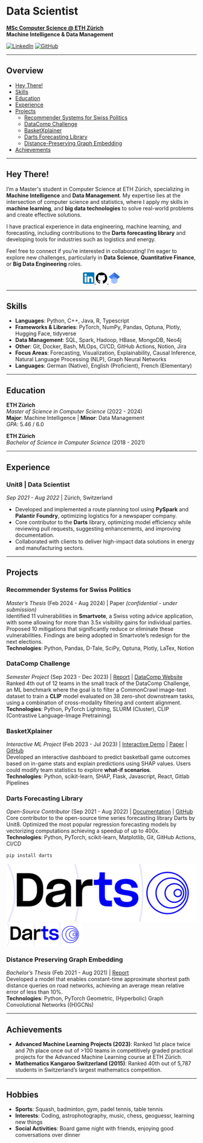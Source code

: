 # Data Scientist

**[MSc Computer Science @ ETH Zürich](https://ethz.ch/en.html)**  
**Machine Intelligence & Data Management**

[![LinkedIn](https://img.shields.io/badge/LinkedIn-Profile-blue)](https://www.linkedin.com/in/dustinbrunner) 
[![GitHub](https://img.shields.io/badge/GitHub-Profile-black)](https://github.com/brunnedu)

---

## Overview
- [Hey There!](#hey-there)
- [Skills](#skills)
- [Education](#education)
- [Experience](#experience)
- [Projects](#projects)
  - [Recommender Systems for Swiss Politics](#recommender-systems-for-swiss-politics)
  - [DataComp Challenge](#datacomp-challenge)
  - [BasketXplainer](#basketxplainer)
  - [Darts Forecasting Library](#darts-forecasting-library)
  - [Distance-Preserving Graph Embedding](#distance-preserving-graph-embedding)
- [Achievements](#achievements)

---

## Hey There!

I’m a Master's student in Computer Science at ETH Zürich, specializing in **Machine Intelligence** and **Data Management**. My expertise lies at the intersection of computer science and statistics, where I apply my skills in **machine learning**, and **big data technologies** to solve real-world problems and create effective solutions.

I have practical experience in data engineering, machine learning, and forecasting, including contributions to the **Darts forecasting library** and developing tools for industries such as logistics and energy.

Feel free to connect if you’re interested in collaborating! I’m eager to explore new challenges, particularly in **Data Science**, **Quantitative Finance**, or **Big Data Engineering** roles.
<p align="center">
  <a href="https://www.linkedin.com/in/dustinbrunner" target="_blank">
    <img src="assets/img/linkedin_favicon.png" alt="LinkedIn" width="30" height="30"/>
  </a>
  <a href="https://github.com/brunnedu" target="_blank">
    <img src="assets/img/github_favicon.png" alt="GitHub" width="30" height="30"/>
  </a>
  <a href="https://scholar.google.com/citations?user=G4x3x_0AAAAJ" target="_blank">
    <img src="assets/img/google_scholar_favicon.png" alt="LinkedIn" width="30" height="30"/>
  </a>
</p>

---

## Skills

- **Languages**: Python, C++, Java, R, Typescript
- **Frameworks & Libraries**: PyTorch, NumPy, Pandas, Optuna, Plotly, Hugging Face, tidyverse
- **Data Management**: SQL, Spark, Hadoop, HBase, MongoDB, Neo4j
- **Other**: Git, Docker, Bash, MLOps, CI/CD, GitHub Actions, Notion, Jira
- **Focus Areas**: Forecasting, Visualization, Explainability, Causal Inference, Natural Language Processing (NLP), Graph Neural Networks
- **Languages**: German (Native), English (Proficient), French (Elementary)

---

## Education

**ETH Zürich**  
*Master of Science in Computer Science* (2022 - 2024)  
**Major**: Machine Intelligence | **Minor**: Data Management  
*GPA*: 5.46 / 6.0  

**ETH Zürich**  
*Bachelor of Science in Computer Science* (2018 - 2021)

---

## Experience

### Unit8 | Data Scientist  
*Sep 2021 - Aug 2022* | Zürich, Switzerland  
- Developed and implemented a route planning tool using **PySpark** and **Palantir Foundry**, optimizing logistics for a newspaper company.
- Core contributor to the **Darts** library, optimizing model efficiency while reviewing pull requests, suggesting enhancements, and improving documentation.
- Collaborated with clients to deliver high-impact data solutions in energy and manufacturing sectors.

---

## Projects

### Recommender Systems for Swiss Politics  
*Master’s Thesis* (Feb 2024 - Aug 2024) | Paper _(confidential - under submission)_  
Identified 11 vulnerabilities in **Smartvote**, a Swiss voting advice application, with
some allowing for more than 3.5x visibility gains for individual parties. Proposed 10
mitigations that significantly reduce or eliminate these vulnerabilities. Findings are
being adopted in Smartvote’s redesign for the next elections.  
**Technologies**: Python, Pandas, D-Tale, SciPy, Optuna, Plotly, LaTex, Notion

### DataComp Challenge  
*Semester Project* (Sep 2023 - Dec 2023) | [Report](https://pub.tik.ee.ethz.ch/students/2023-HS/GA-2023-09.pdf) | [DataComp Website](https://www.datacomp.ai/)  
Ranked 4th out of 12 teams in the small track of the DataComp Challenge, an ML benchmark where the goal is to filter a CommonCrawl image-text dataset to train a **CLIP** model evaluated on 38 zero-shot downstream tasks, using a combination of cross-modality filtering and content alignment.  
**Technologies**: Python, PyTorch Lightning, SLURM (Cluster), CLIP (Contrastive Language-Image Pretraining)

### BasketXplainer
*Interactive ML Project* (Feb 2023 - Jul 2023) | [Interactive Demo](http://b5-winning-in-basketball.course-xai-iml23.isginf.ch/) | [Paper](https://rdcu.be/dXhu2) | [GitHub](https://gitlab.inf.ethz.ch/course-xai-iml23/b5-winning-in-basketball)  
Developed an interactive dashboard to predict basketball game outcomes based on in-game stats and explain predictions using SHAP values. Users could modify team statistics to explore **what-if scenarios**.  
**Technologies**: Python, scikit-learn, SHAP, Flask, Javascript, React, Gitlab Pipelines

### Darts Forecasting Library
*Open-Source Contributor* (Sep 2021 - Aug 2022) | [Documentation](https://unit8co.github.io/darts/) | [GitHub](https://github.com/unit8co/darts)  
Core contributor to the open-source time series forecasting library Darts by Unit8. Optimized the most popular regression forecasting models by vectorizing computations achieving a speedup of up to 400x.  
**Technologies**: Python, PyTorch, scikit-learn, Matplotlib, Git, GitHub Actions, CI/CD
```bash
pip install darts
```

![Darts Logo](assets/img/darts_logo.png)
<img src="assets/img/darts_logo.png" alt="Darts Logo" width="200"/>

### Distance Preserving Graph Embedding  
*Bachelor’s Thesis* (Feb 2021 - Aug 2021) | [Report](https://pub.tik.ee.ethz.ch/students/2021-FS/BA-2021-17.pdf)  
Developed a model that enables constant-time approximate shortest path distance
queries on road networks, achieving an average mean relative error of less than 10%.  
**Technologies**: Python, PyTorch Geometric, (Hyperbolic) Graph Convolutional Networks ((H)GCNs)

---

## Achievements

- **Advanced Machine Learning Projects (2023)**: Ranked 1st place twice and 7th place once out of >100 teams in competitively graded
practical projects for the Advanced Machine Learning course at ETH Zürich.
- **Mathematics Kangaroo Switzerland (2015)**: Ranked 40th out of 5,787 students in Switzerland’s largest mathematics competition.

---

## Hobbies

- **Sports**: Squash, badminton, gym, padel tennis, table tennis
- **Interests**: Coding, astrophotography, music, chess, geoguessr, learning new things
- **Social Activities**: Board game night with friends, enjoying good conversations over dinner